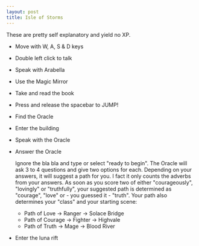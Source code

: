 ```yaml
---
layout: post
title: Isle of Storms
---
```


These are pretty self explanatory and yield no XP.

* Move with W, A, S & D keys
* Double left click to talk 
* Speak with Arabella
* Use the Magic Mirror
* Take and read the book
* Press and release the spacebar to JUMP!
* Find the Oracle
* Enter the building
* Speak with the Oracle
* Answer the Oracle

    Ignore the bla bla and type or select "ready to begin". The Oracle will ask 3 to 4 questions and give two options for each. Depending on your answers, it will suggest a path for you. I fact it only counts the adverbs from your answers. As soon as you score two of either "courageously", "lovingly" or "truthfully", your suggested path is determined as "courage", "love" or - you guessed it - "truth". Your path also determines your "class" and your starting scene:
  
    * Path of Love -> Ranger -> Solace Bridge
    * Path of Courage -> Fighter -> Highvale
    * Path of Truth -> Mage -> Blood River

* Enter the luna rift

